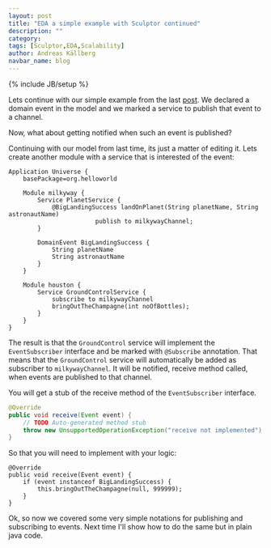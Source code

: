 ```yaml
---
layout: post
title: "EDA a simple example with Sculptor continued"
description: ""
category: 
tags: [Sculptor,EDA,Scalability]
author: Andreas Källberg
navbar_name: blog
---
```

{% include JB/setup %}

Lets continue with our simple example from the last [post][1]. We declared a domain event in the model and we marked a service to publish that event to a channel.

Now, what about getting notified when such an event is published?

Continuing with our model from last time, its just a matter of editing it. Lets create another module with a service that is interested of the event:

~~~
Application Universe {
    basePackage=org.helloworld

    Module milkyway {
        Service PlanetService {
            @BigLandingSuccess landOnPlanet(String planetName, String astronautName)
                        publish to milkywayChannel;
        }

        DomainEvent BigLandingSuccess {
            String planetName
            String astronautName
        }
    }

    Module houston {
        Service GroundControlService {
            subscribe to milkywayChannel
            bringOutTheChampagne(int noOfBottles);
        }
    }
}
~~~

The result is that the `GroundControl` service will implement the `EventSubscriber` interface and be marked with `@Subscribe` annotation. That means that the `GroundControl` service will automatically be added as subscriber to `milkywayChannel`. It will be notified, receive method called, when events are published to that channel.


You will get a stub of the receive method of the `EventSubscriber` interface.

~~~ java
@Override
public void receive(Event event) {
    // TODO Auto-generated method stub
    throw new UnsupportedOperationException("receive not implemented");
}
~~~

So that you will need to implement with your logic:

~~~
@Override
public void receive(Event event) {
    if (event instanceof BigLandingSuccess) {
        this.bringOutTheChampagne(null, 999999);
    }
}
~~~

Ok, so now we covered some very simple notations for publishing and subscribing to events. Next time I'll show how to do the same but in plain java code.


   [1]: /2010/07/26/eda-a-simple-example-with-sculptor
